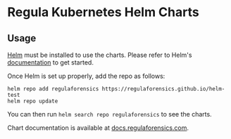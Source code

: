 # Regula Kubernetes Helm Charts

## Usage

[Helm](https://helm.sh) must be installed to use the charts.
Please refer to Helm's [documentation](https://helm.sh/docs/) to get started.

Once Helm is set up properly, add the repo as follows:

```
helm repo add regulaforensics https://regulaforensics.github.io/helm-test
helm repo update
```

You can then run `helm search repo regulaforensics` to see the charts.

<!-- Keep full URL links to repo files because this README syncs from main to gh-pages.  -->
Chart documentation is available at [docs.regulaforensics.com](https://docs.regulaforensics.com).
